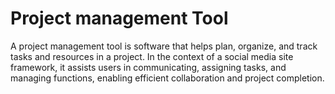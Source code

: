 # Project management Tool
A project management tool is software that helps plan, organize, and track tasks and resources in a project. In the context of a social media site framework, it assists users in communicating, assigning tasks, and managing functions, enabling efficient collaboration and project completion.
